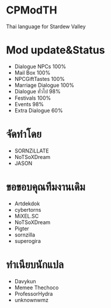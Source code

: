 # CPModTH
Thai language for Stardew Valley

# Mod update&Status
- Dialogue NPCs 100%
- Mail Box 100%
- NPCGiftTastes 100%
- Marriage Dialogue 100%
- Dialogue ทั่วไป 98%
- Festivals 100%
- Events 98%
- Extra Dialogue 60%

# จัดทำโดย
- SORNZiLLATE
- NoTSoXDream
- JASON

# ขอขอบคุณทีมงานเดิม
- Artdekdok
- cybertorns
- MiXEL.SC
- NoTSoXDream
- Pigter
- sornzilla
- superogira

# ทําเนียบนักแปล
- Davykun
- Memee Thechoco
- ProfessorHydra
- unknownwmz
